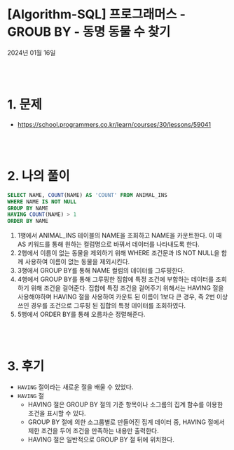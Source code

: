 # [Algorithm-SQL] 프로그래머스 - GROUB BY - 동명 동물 수 찾기

2024년 01월 16일

<br>
<br>

# 1. 문제

- https://school.programmers.co.kr/learn/courses/30/lessons/59041

<br>
<br>

# 2. 나의 풀이

```sql
SELECT NAME, COUNT(NAME) AS 'COUNT' FROM ANIMAL_INS
WHERE NAME IS NOT NULL
GROUP BY NAME
HAVING COUNT(NAME) > 1
ORDER BY NAME
```

1. 1행에서 ANIMAL_INS 테이블의 NAME을 조회하고 NAME을 카운트한다. 이 때 AS 키워드를 통해 원하는 컬럼명으로 바꿔서 데이터를 나타내도록 한다.
2. 2행에서 이름이 없는 동물을 제외하기 위해 WHERE 조건문과 IS NOT NULL을 함께 사용하여 이름이 없는 동물을 제외시킨다.
3. 3행에서 GROUP BY를 통해 NAME 컬럼의 데이터를 그루핑한다.
4. 4행에서 GROUP BY를 통해 그루핑한 집합에 특정 조건에 부합하는 데이터를 조회하기 위해 조건을 걸어준다. 집합에 특정 조건을 걸어주기 위해서는 HAVING 절을 사용해야하며 HAVING 절을 사용하여 카운트 된 이름이 1보다 큰 경우, 즉 2번 이상 쓰인 경우를 조건으로 그루핑 된 집합의 특정 데이터를 조회하였다.
5. 5행에서 ORDER BY를 통해 오름차순 정렬해준다.

<br>
<br>

# 3. 후기

- `HAVING` 절이라는 새로운 절을 배울 수 있었다.
- `HAVING` 절
  - HAVING 절은 GROUP BY 절의 기준 항목이나 소그룹의 집계 함수를 이용한 조건을 표시할 수 있다.
  - GROUP BY 절에 의한 소그룹별로 만들어진 집계 데이터 중, HAVING 절에서 제한 조건을 두어 조건을 만족하는 내용만 출력한다.
  - HAVING 절은 일반적으로 GROUP BY 절 뒤에 위치한다.

<br>
